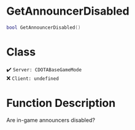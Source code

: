# GetAnnouncerDisabled
```lua
bool GetAnnouncerDisabled()
```
# Class
✔️ `Server: CDOTABaseGameMode`  
❌ `Client: undefined`  

# Function Description
Are in-game announcers disabled?
